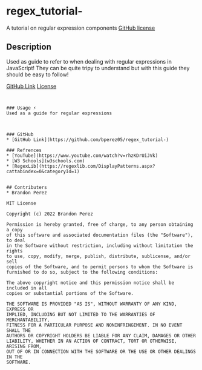# regex_tutorial-
A tutorial on regular expression components
[GitHub license](https://img.shields.io/badge/license-MIT-ff69b4.svg)


## Description
Used as guide to refer to when dealing with regular expressions in JavaScript! They can be quite tripy to understand but with this guide they should be easy to follow!

[GitHub Link](#githubdeploylink)
[License](#license)

```


### Usage ⚡
Used as a guide for regular expressions



### GitHub 
* [GitHub Link](https://github.com/bperez05/regex_tutorial-)

### Refrences 
* [YouTube](https://www.youtube.com/watch?v=rhzKDrUiJVk)
* [W3 Schools](w3schools.com)
* [RegexLib](https://regexlib.com/DisplayPatterns.aspx?cattabindex=0&categoryId=1)


## Contributers
* Brandon Perez

MIT License

Copyright (c) 2022 Brandon Perez

Permission is hereby granted, free of charge, to any person obtaining a copy
of this software and associated documentation files (the "Software"), to deal
in the Software without restriction, including without limitation the rights
to use, copy, modify, merge, publish, distribute, sublicense, and/or sell
copies of the Software, and to permit persons to whom the Software is
furnished to do so, subject to the following conditions:

The above copyright notice and this permission notice shall be included in all
copies or substantial portions of the Software.

THE SOFTWARE IS PROVIDED "AS IS", WITHOUT WARRANTY OF ANY KIND, EXPRESS OR
IMPLIED, INCLUDING BUT NOT LIMITED TO THE WARRANTIES OF MERCHANTABILITY,
FITNESS FOR A PARTICULAR PURPOSE AND NONINFRINGEMENT. IN NO EVENT SHALL THE
AUTHORS OR COPYRIGHT HOLDERS BE LIABLE FOR ANY CLAIM, DAMAGES OR OTHER
LIABILITY, WHETHER IN AN ACTION OF CONTRACT, TORT OR OTHERWISE, ARISING FROM,
OUT OF OR IN CONNECTION WITH THE SOFTWARE OR THE USE OR OTHER DEALINGS IN THE
SOFTWARE.
